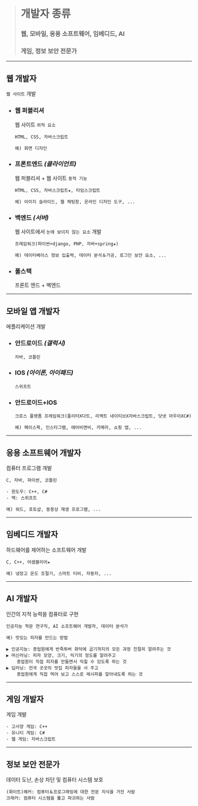 ># 개발자 종류
>
>### 웹, 모바일, 응용 소프트웨어, 임베디드, AI
>### 게임, 정보 보안 전문가
---

## 웹 개발자
`웹 사이트` 개발

+ ### 웹 퍼블리셔
    웹 사이트 `외적 요소` 
    ```angular2html
    HTML, CSS, 자바스크립트
    
    예) 화면 디자인
    ```
  
+ ### 프론트엔드 *(클라이언트)*
    웹 퍼블리셔 + 웹 사이트 `동적 기능` 
    ```angular2html
    HTML, CSS, 자바스크립트★, 타임스크립트
    
    예) 이미지 슬라이드, 웹 채팅창, 온라인 디자인 도구, ...
    ```
  
+ ### 백엔드 *(서버)*
    웹 사이트에서 `눈에 보이지 않는 요소` 개발
    ```angular2html
    프레임워크(파이썬+django, PHP, 자바+spring★)
    
    예) 데이터베이스 정보 입출력, 데이터 분석＆가공, 로그인 보안 요소, ...
    ```
+ ### 풀스택
    프론트 엔드 + 벡엔드

---

## 모바일 앱 개발자
에플리케이션 개발
+ ### 안드로이드 *(갤럭시)*
  ```
  자바, 코틀린
  ```
  
+ ### IOS *(아이폰, 아이패드)*
  ```
  스위프트
  ```
+ ### 안드로이드+IOS
  ```
  크로스 플랫폼 프레임워크(플리터X다트, 리액트 네이티브X자바스크립트, 닷넷 마우이XC#)
  
  예) 페이스북, 인스타그램, 에어비앤비, 카메라, 쇼핑 앱, ...
  ```
  
---

## 응용 소프트웨어 개발자
컴퓨터 프로그램 개발
```angular2html
C, 자바, 파이썬, 코틀린

- 윈도우: C++, C#
- 맥: 스위프트

예) 워드, 포토샵, 동용상 재생 프로그램, ...
```
---

## 임베디드 개발자
하드웨어를 제어하는 소프트웨어 개발
```angular2html
C, C++, 어셈블리어★

예) 냉장고 온도 조절기, 스마트 티비, 자동차, ...
```

---

## AI 개발자
인간의 지적 능력을 컴퓨터로 구현
```angular2html
인공지능 학문 연구직, AI 소프트웨어 개발자, 데이터 분석가

예) 맛있는 피자를 만드는 방법

▶ 인공지능: 종업원에게 반죽투버 화덕에 굽기까지의 모든 과정 친절히 알려주는 것
▶ 머신러닝: 피자 모양, 크기, 익기의 정도를 알려주고 
    종업원이 직접 피자를 만들면서 익힐 수 있도록 하는 것
▶ 딥러닝: 전국 곳곳의 맛집 피자들을 사 주고
    종업원에게 직접 먹어 보고 스스로 레시피를 알아내도록 하는 것
```

---
## 게임 개발자
게임 개발
```angular2html
- 고사양 게임: C++
- 유니티 게임: C#
- 웹 게임: 자바스크립트
```

---
## 정보 보안 전문가
데이터 도난, 손상 차단 및 컴퓨터 시스템 보호
```angular2html
(화이트)해커: 컴퓨터＆프로그래밍에 대한 전문 지식을 가진 사람
크래커: 컴퓨터 시스템을 뚫고 파괴하는 사람
```

